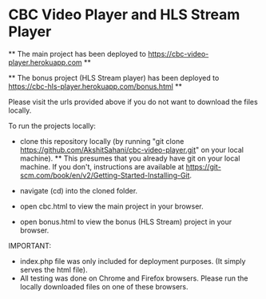 # CBC Video Player and HLS Stream Player

** The main project has been deployed to https://cbc-video-player.herokuapp.com ** 

** The bonus project (HLS Stream player) has been deployed to https://cbc-hls-player.herokuapp.com/bonus.html **

Please visit the urls provided above if you do not want to download the files locally.


To run the projects locally:

- clone this repository locally (by running "git clone https://github.com/AkshitSahani/cbc-video-player.git" on your local machine).
   ** This presumes that you already have git on your local machine. If you don't, instructions are available at https://git-scm.com/book/en/v2/Getting-Started-Installing-Git.

- navigate (cd) into the cloned folder. 

- open cbc.html to view the main project in your browser.

- open bonus.html to view the bonus (HLS Stream) project in your browser.

IMPORTANT: 
- index.php file was only included for deployment purposes. (It simply serves the html file).
- All testing was done on Chrome and Firefox browsers. Please run the locally downloaded files on one of these browsers.
